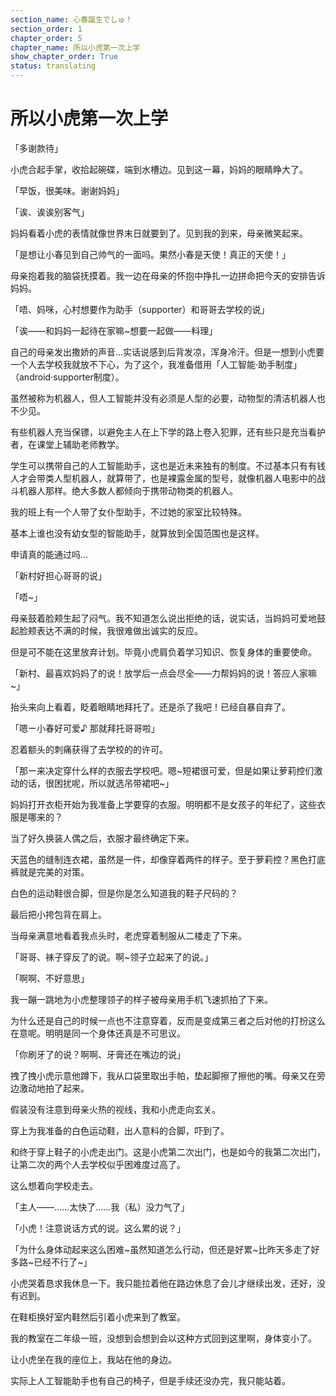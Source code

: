 ```yaml
---
section_name: 心春誕生でしゅ！
section_order: 1
chapter_order: 5
chapter_name: 所以小虎第一次上学
show_chapter_order: True
status: translating
---
```


# 所以小虎第一次上学
「多谢款待」


小虎合起手掌，收拾起碗碟，端到水槽边。见到这一幕，妈妈的眼睛睁大了。


「早饭，很美味。谢谢妈妈」


「诶、诶诶别客气」


妈妈看着小虎的表情就像世界末日就要到了。见到我的到来，母亲微笑起来。


「是想让小春见到自己帅气的一面吗。果然小春是天使！真正的天使！」


母亲抱着我的脑袋抚摸着。我一边在母亲的怀抱中挣扎一边拼命把今天的安排告诉妈妈。


「唔、妈咪，心村想要作为助手（supporter）和哥哥去学校的说」


「诶——和妈妈一起待在家嘛~想要一起做——料理」


自己的母亲发出撒娇的声音...实话说感到后背发凉，浑身冷汗。但是一想到小虎要一个人去学校我就放不下心，为了这个，我准备借用「人工智能·助手制度」（android·supporter制度）。


虽然被称为机器人，但人工智能并没有必须是人型的必要，动物型的清洁机器人也不少见。


有些机器人充当保镖，以避免主人在上下学的路上卷入犯罪，还有些只是充当看护者，在课堂上辅助老师教学。


学生可以携带自己的人工智能助手，这也是近未来独有的制度。不过基本只有有钱人才会带类人型机器人，就算带了，也是裸露金属的型号，就像机器人电影中的战斗机器人那样。绝大多数人都倾向于携带动物类的机器人。


我的班上有一个人带了女仆型助手，不过她的家室比较特殊。


基本上谁也没有幼女型的智能助手，就算放到全国范围也是这样。


申请真的能通过吗...


「新村好担心哥哥的说」


「唔~」


母亲鼓着脸颊生起了闷气。我不知道怎么说出拒绝的话，说实话，当妈妈可爱地鼓起脸颊表达不满的时候，我很难做出诚实的反应。


但是可不能在这里放弃计划。毕竟小虎肩负着学习知识、恢复身体的重要使命。


「新村、最喜欢妈妈了的说！放学后一点会尽全——力帮妈妈的说！答应人家嘛~」


抬头来向上看着，眨着眼睛地拜托了。还是杀了我吧！已经自暴自弃了。


「嗯ー小春好可爱♪ 那就拜托哥哥啦」


忍着额头的刺痛获得了去学校的的许可。


「那ー来决定穿什么样的衣服去学校吧。嗯~短裙很可爱，但是如果让萝莉控们激动的话，很困扰呢，所以就选吊带裙吧~」


妈妈打开衣柜开始为我准备上学要穿的衣服。明明都不是女孩子的年纪了，这些衣服是哪来的？

当了好久换装人偶之后，衣服才最终确定下来。


天蓝色的缝制连衣裙，虽然是一件，却像穿着两件的样子。至于萝莉控？黑色打底裤就是完美的对策。


白色的运动鞋很合脚，但是你是怎么知道我的鞋子尺码的？


最后把小挎包背在肩上。


当母亲满意地看着我点头时，老虎穿着制服从二楼走了下来。


「哥哥、袜子穿反了的说。啊~领子立起来了的说。」


「啊啊、不好意思」


我一蹦一跳地为小虎整理领子的样子被母亲用手机飞速抓拍了下来。


为什么还是自己的时候一点也不注意穿着，反而是变成第三者之后对他的打扮这么在意呢。明明是同一个身体还真是不可思议。


「你刷牙了的说？啊啊、牙膏还在嘴边的说」


拽了拽小虎示意他蹲下，我从口袋里取出手帕，垫起脚擦了擦他的嘴。母亲又在旁边激动地拍了起来。


假装没有注意到母亲火热的视线，我和小虎走向玄关。


穿上为我准备的白色运动鞋，出人意料的合脚，吓到了。


和终于穿上鞋子的小虎走出门。这是小虎第二次出门，也是如今的我第二次出门，让第二次的两个人去学校似乎困难度过高了。


这么想着向学校走去。


「主人——......太快了......我（私）没力气了」


「小虎！注意说话方式的说。这么累的说？」


「为什么身体动起来这么困难~虽然知道怎么行动，但还是好累~比昨天多走了好多路~已经不行了~」


小虎哭着恳求我休息一下。我只能拉着他在路边休息了会儿才继续出发，还好，没有迟到。


在鞋柜换好室内鞋然后引着小虎来到了教室。


我的教室在二年级一班，没想到会想到会以这种方式回到这里啊，身体变小了。


让小虎坐在我的座位上，我站在他的身边。


实际上人工智能助手也有自己的椅子，但是手续还没办完，我只能站着。